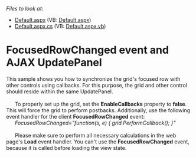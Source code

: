<!-- default file list -->
*Files to look at*:

* [Default.aspx](./CS/WebSite/Default.aspx) (VB: [Default.aspx](./VB/WebSite/Default.aspx))
* [Default.aspx.cs](./CS/WebSite/Default.aspx.cs) (VB: [Default.aspx.vb](./VB/WebSite/Default.aspx.vb))
<!-- default file list end -->
# FocusedRowChanged event and AJAX UpdatePanel


<p>This sample shows you how to synchronize the grid's focused row with other controls using callbacks. For this purpose, the grid and other control should reside within the same UpdatePanel.<br />
      <br />
      To properly set up the grid, set the <strong>EnableCallbacks</strong> property to <strong>false</strong>. This will force the grid to perform postbacks. Additionally, use the following event handler for the client <strong>FocusedRowChanged</strong> event:<br />
      <i>FocusedRowChanged="function(s, e) { grid.PerformCallback(); }"</i><br />
      <br />
      Please make sure to perform all necessary calculations in the web page's <strong>Load</strong> event handler. You can't use the <strong>FocusedRowChanged</strong> event, because it is called before loading the view state.</p>

<br/>


